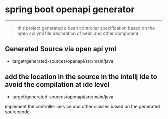# spring boot openapi generator 
---
> this project generated a bean controller specification based on the open api yml file 
> declaration  of bean and other component 

 
## Generated Source via open api yml 
* target/generated-sources/openapi/src/main/java

## add the location  in the source in the intellj  ide to avoid the compilation at ide level 
* target/generated-sources/openapi/src/main/java


implement the controller service and other classes  based on the generated sourcecode 


